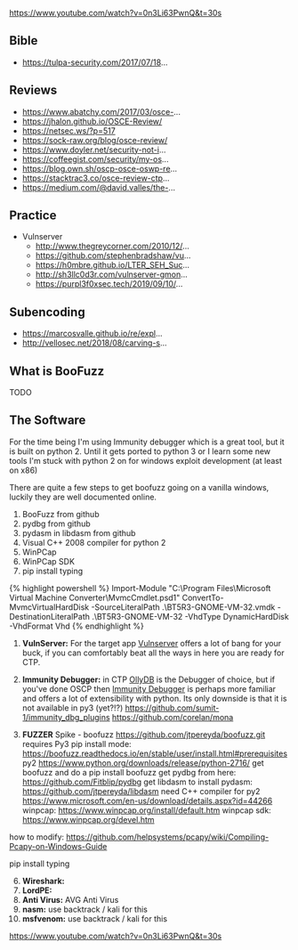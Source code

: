 https://www.youtube.com/watch?v=0n3Li63PwnQ&t=30s 




## Bible
* https://tulpa-security.com/2017/07/18...
## Reviews
* https://www.abatchy.com/2017/03/osce-...
* https://jhalon.github.io/OSCE-Review/
* https://netsec.ws/?p=517
* https://sock-raw.org/blog/osce-review/
* https://www.doyler.net/security-not-i...
* https://coffeegist.com/security/my-os...
* https://blog.own.sh/oscp-osce-oswp-re...
* https://stacktrac3.co/osce-review-ctp...
* https://medium.com/@david.valles/the-...
## Practice
* Vulnserver
  - http://www.thegreycorner.com/2010/12/...
  - https://github.com/stephenbradshaw/vu...
  - https://h0mbre.github.io/LTER_SEH_Suc...
  - http://sh3llc0d3r.com/vulnserver-gmon...
  - https://purpl3f0xsec.tech/2019/09/10/...
## Subencoding
* https://marcosvalle.github.io/re/expl...
* http://vellosec.net/2018/08/carving-s...


## What is BooFuzz 

TODO

## The Software

For the time being I'm using Immunity debugger which is a great tool, but it is built on python 2. Until it gets ported to python 3 or I learn some new tools I'm stuck with python 2 on for windows exploit development (at least on x86)

There are quite a few steps to get boofuzz going on a vanilla windows, luckily they are well documented online.

1. BooFuzz from github
2. pydbg from github
3. pydasm in libdasm from github
4. Visual C++ 2008 compiler for python 2
5. WinPCap
6. WinPCap SDK
7. pip install typing

{% highlight powershell %}
Import-Module "C:\Program Files\Microsoft Virtual Machine Converter\MvmcCmdlet.psd1"
ConvertTo-MvmcVirtualHardDisk -SourceLiteralPath .\BT5R3-GNOME-VM-32.vmdk -DestinationLiteralPath .\BT5R3-GNOME-VM-32 -VhdType DynamicHardDisk -VhdFormat Vhd
{% endhighlight %}

1. __VulnServer:__ For the target app [Vulnserver](https://github.com/stephenbradshaw/vulnserver) offers a lot of bang for your buck, if you can comfortably beat all the ways in here you are ready for CTP.
4. __Immunity Debugger:__ in CTP [OllyDB](http://www.ollydbg.de/) is the Debugger of choice, but if you've done OSCP then [Immunity Debugger](https://www.immunityinc.com/products/debugger/) is perhaps more familiar and offers a lot of extensibility with python. Its only downside is that it is not available in py3 (yet?!?)
https://github.com/sumit-1/immunity_dbg_plugins 
https://github.com/corelan/mona 

5. __FUZZER__ Spike - boofuzz https://github.com/jtpereyda/boofuzz.git requires Py3 pip install mode: https://boofuzz.readthedocs.io/en/stable/user/install.html#prerequisites py2 https://www.python.org/downloads/release/python-2716/ 
  get boofuzz and do a pip install boofuzz
  get pydbg from here: https://github.com/Fitblip/pydbg 
  get libdasm to install pydasm: https://github.com/jtpereyda/libdasm 
  need C++ compiler for py2
  https://www.microsoft.com/en-us/download/details.aspx?id=44266 
  winpcap: 
  https://www.winpcap.org/install/default.htm 
  winpcap sdk:
  https://www.winpcap.org/devel.htm 

  how to modify: https://github.com/helpsystems/pcapy/wiki/Compiling-Pcapy-on-Windows-Guide 

  pip install typing

6. __Wireshark:__
7. __LordPE:__
8. __Anti Virus:__ AVG Anti Virus
9. __nasm:__ use backtrack / kali for this
10. __msfvenom:__ use backtrack / kali for this


https://www.youtube.com/watch?v=0n3Li63PwnQ&t=30s 

